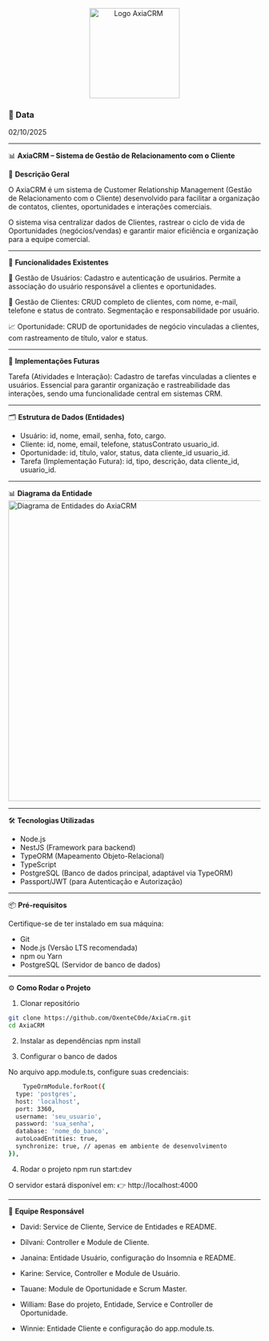 <p align="center">
<img src="assets/logo01.png" alt="Logo AxiaCRM" width="180"/>
</p>

### 📅 Data
02/10/2025

---

📊 **AxiaCRM – Sistema de Gestão de Relacionamento com o Cliente**

📖 **Descrição Geral**

O AxiaCRM é um sistema de Customer Relationship Management (Gestão de Relacionamento com o Cliente) desenvolvido para facilitar a organização de contatos, clientes, oportunidades e interações comerciais.

O sistema visa centralizar dados de Clientes, rastrear o ciclo de vida de Oportunidades (negócios/vendas) e garantir maior eficiência e organização para a equipe comercial.

---

🚀 **Funcionalidades Existentes**

👥 Gestão de Usuários:	Cadastro e autenticação de usuários. Permite a associação do usuário responsável a clientes e oportunidades.

🏢 Gestão de Clientes:	CRUD completo de clientes, com nome, e-mail, telefone e status de contrato. Segmentação e responsabilidade por usuário.

📈 Oportunidade: CRUD de oportunidades de negócio vinculadas a clientes, com rastreamento de título, valor e status.

---

📝 **Implementações Futuras**

Tarefa (Atividades e Interação): Cadastro de tarefas vinculadas a clientes e usuários. Essencial para garantir organização e rastreabilidade das interações, sendo uma funcionalidade central em sistemas CRM.

---

🗂️ **Estrutura de Dados (Entidades)**

* Usuário:	id, nome, email, senha, foto, cargo.
* Cliente:	id, nome, email, telefone, statusContrato	usuario_id.
* Oportunidade:	id, título, valor, status, data	cliente_id usuario_id.
* Tarefa (Implementação Futura):	id, tipo, descrição, data	cliente_id, usuario_id.

---

📊 **Diagrama da Entidade**
<img src="assets/diagrama.png" alt="Diagrama de Entidades do AxiaCRM" width="600"/>
</p>

---

🛠️ **Tecnologias Utilizadas**

* Node.js
* NestJS (Framework para backend)
* TypeORM (Mapeamento Objeto-Relacional)
* TypeScript
* PostgreSQL (Banco de dados principal, adaptável via TypeORM)
* Passport/JWT (para Autenticação e Autorização)

---

📦 **Pré-requisitos**

Certifique-se de ter instalado em sua máquina:

* Git
* Node.js (Versão LTS recomendada)
* npm ou Yarn
* PostgreSQL (Servidor de banco de dados)

---

⚙️ **Como Rodar o Projeto**

1. Clonar repositório
```bash
git clone https://github.com/OxenteC0de/AxiaCrm.git
cd AxiaCRM
```

2. Instalar as dependências
npm install

3. Configurar o banco de dados

No arquivo app.module.ts, configure suas credenciais:

```bash
	TypeOrmModule.forRoot({
  type: 'postgres',
  host: 'localhost',
  port: 3360,
  username: 'seu_usuario',
  password: 'sua_senha',
  database: 'nome_do_banco',
  autoLoadEntities: true,
  synchronize: true, // apenas em ambiente de desenvolvimento
}),
```

4. Rodar o projeto
npm run start:dev

O servidor estará disponível em: 👉 http://localhost:4000

---

👥 **Equipe Responsável**

* David:	Service de Cliente, Service de Entidades e README.

* Dilvani:	Controller e Module de Cliente.

* Janaina:	Entidade Usuário, configuração do Insomnia e README.

* Karine:	Service, Controller e Module de Usuário.

* Tauane:	Module de Oportunidade e Scrum Master.

* William:	Base do projeto, Entidade, Service e Controller de Oportunidade.

* Winnie:	Entidade Cliente e configuração do app.module.ts.